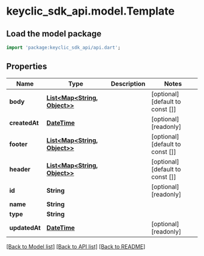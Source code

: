 # keyclic_sdk_api.model.Template

## Load the model package
```dart
import 'package:keyclic_sdk_api/api.dart';
```

## Properties
Name | Type | Description | Notes
------------ | ------------- | ------------- | -------------
**body** | [**List<Map<String, Object>>**](Map.md) |  | [optional] [default to const []]
**createdAt** | [**DateTime**](DateTime.md) |  | [optional] [readonly] 
**footer** | [**List<Map<String, Object>>**](Map.md) |  | [optional] [default to const []]
**header** | [**List<Map<String, Object>>**](Map.md) |  | [optional] [default to const []]
**id** | **String** |  | [optional] [readonly] 
**name** | **String** |  | 
**type** | **String** |  | 
**updatedAt** | [**DateTime**](DateTime.md) |  | [optional] [readonly] 

[[Back to Model list]](../README.md#documentation-for-models) [[Back to API list]](../README.md#documentation-for-api-endpoints) [[Back to README]](../README.md)


